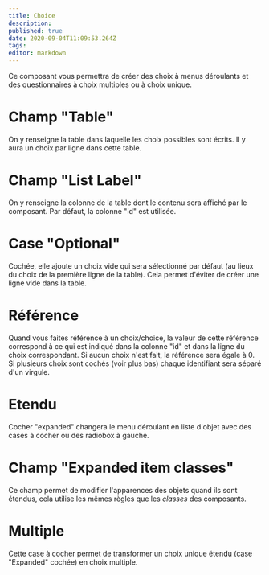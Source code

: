 ```yaml
---
title: Choice
description: 
published: true
date: 2020-09-04T11:09:53.264Z
tags: 
editor: markdown
---
```


Ce composant vous permettra de créer des choix à menus déroulants et des questionnaires à choix multiples ou à choix unique. 

# Champ "Table"
On y renseigne la table dans laquelle les choix possibles sont écrits. Il y aura un choix par ligne dans cette table.

# Champ "List Label"
On y renseigne la colonne de la table dont le contenu sera affiché par le composant. Par défaut, la colonne "id" est utilisée.

# Case "Optional"
Cochée, elle ajoute un choix vide qui sera sélectionné par défaut (au lieux du choix de la première ligne de la table). Cela permet d'éviter de créer une ligne vide dans la table.

# Référence
Quand vous faites référence à un choix/choice, la valeur de cette référence correspond à ce qui est indiqué dans la colonne "id" et dans la ligne du choix correspondant.
Si aucun choix n'est fait, la référence sera égale à 0. Si plusieurs choix sont cochés (voir plus bas) chaque identifiant sera séparé d'un virgule.

# Etendu
Cocher "expanded" changera le menu déroulant en liste d'objet avec des cases à cocher ou des radiobox à gauche.

# Champ "Expanded item classes"
Ce champ permet de modifier l'apparences des objets quand ils sont étendus, cela utilise les mêmes règles que les *classes* des composants.

# Multiple
Cette case à cocher permet de transformer un choix unique étendu (case "Expanded" cochée) en choix multiple.
